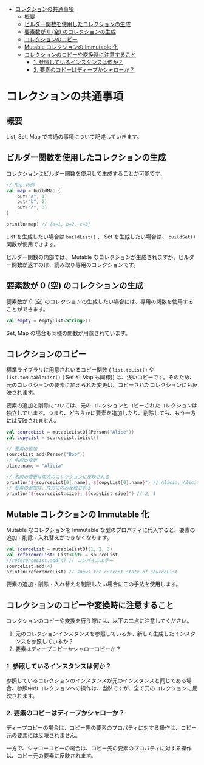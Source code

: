 - [コレクションの共通事項](#コレクションの共通事項)
  - [概要](#概要)
  - [ビルダー関数を使用したコレクションの生成](#ビルダー関数を使用したコレクションの生成)
  - [要素数が 0 (空) のコレクションの生成](#要素数が-0-空-のコレクションの生成)
  - [コレクションのコピー](#コレクションのコピー)
  - [Mutable コレクションの Immutable 化](#mutable-コレクションの-immutable-化)
  - [コレクションのコピーや変換時に注意すること](#コレクションのコピーや変換時に注意すること)
    - [1. 参照しているインスタンスは何か？](#1-参照しているインスタンスは何か)
    - [2. 要素のコピーはディープかシャローか？](#2-要素のコピーはディープかシャローか)


# コレクションの共通事項

## 概要

List, Set, Map で共通の事項について記述していきます。


## ビルダー関数を使用したコレクションの生成

コレクションはビルダー関数を使用して生成することが可能です。

```kotlin
// Map の例
val map = buildMap {
    put("a", 1)
    put("b", 2)
    put("c", 3)
}

println(map) // {a=1, b=2, c=3}
```

List を生成したい場合は `buildList()` 、 Set を生成したい場合は、 `buildSet()` 関数が使用できます。

ビルダー関数の内部では、 Mutable なコレクションが生成されますが、ビルダー関数が返すのは、読み取り専用のコレクションです。


## 要素数が 0 (空) のコレクションの生成

要素数が 0 (空) のコレクションの生成したい場合には、専用の関数を使用することができます。

```kotlin
val empty = emptyList<String>()
```

Set, Map の場合も同様の関数が用意されています。


## コレクションのコピー

標準ライブラリに用意されいるコピー関数 ( `list.toList()` や `list.toMutableList()` ( Set や Map も同様)) は、浅いコピーです。そのため、元のコレクションの要素に加えられた変更は、コピーされたコレクションにも反映されます。

要素の追加と削除については、元のコレクションとコピーされたコレクションは独立しています。つまり、どちらかに要素を追加したり、削除しても、もう一方には反映されません。

```kotlin
val sourceList = mutableListOf(Person("Alice"))
val copyList = sourceList.toList()

// 要素の追加
sourceList.add(Person("Bob"))
// 名前の変更
alice.name = "Alicia"

// 名前の変更は両方のコレクションに反映される
println("${sourceList[0].name}, ${copyList[0].name}") // Alicia, Alicia
// 要素の追加は、片方にのみ反映される
println("${sourceList.size}, ${copyList.size}") // 2, 1
```


## Mutable コレクションの Immutable 化

Mutable なコレクションを Immutable な型のプロパティに代入すると、要素の追加・削除・入れ替えができなくなります。

```kotlin
val sourceList = mutableListOf(1, 2, 3)
val referenceList: List<Int> = sourceList
//referenceList.add(4) // コンパイルエラー
sourceList.add(4)
println(referenceList) // shows the current state of sourceList
```

要素の追加・削除・入れ替えを制限したい場合にこの手法を使用します。


## コレクションのコピーや変換時に注意すること

コレクションのコピーや変換を行う際には、以下の二点に注意してください。

1. 元のコレクションインスタンスを参照しているか、新しく生成したインスタンスを参照しているか？
2. 要素はディープコピーかシャローコピーか？


### 1. 参照しているインスタンスは何か？

参照しているコレクションのインスタンスが元のインスタンスと同じである場合、参照中のコレクションへの操作は、当然ですが、全て元のコレクションに反映されます。


### 2. 要素のコピーはディープかシャローか？

ディープコピーの場合は、コピー先の要素のプロパティに対する操作は、コピー元の要素には反映されません。

一方で、シャローコピーの場合は、コピー先の要素のプロパティに対する操作は、コピー元の要素に反映されます。


